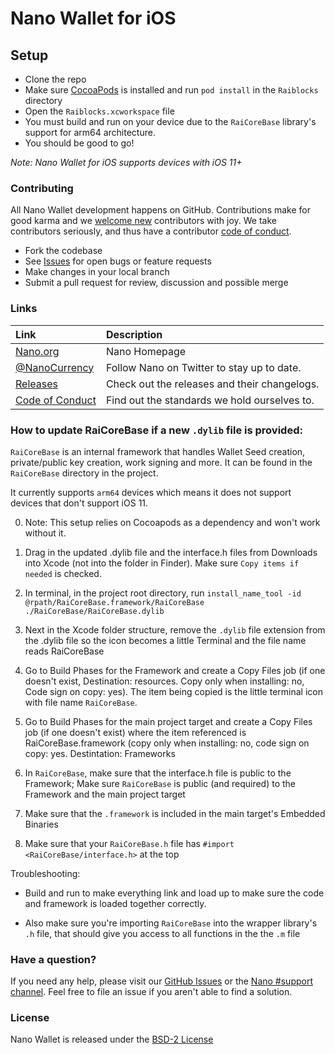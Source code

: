 # Nano Wallet for iOS

## Setup

* Clone the repo
* Make sure [CocoaPods](https://cocoapods.org) is installed and run `pod install` in the `Raiblocks` directory
* Open the `Raiblocks.xcworkspace` file
* You must build and run on your device due to the `RaiCoreBase` library's support for arm64 architecture.
* You should be good to go!

_Note: Nano Wallet for iOS supports devices with iOS 11+_


### Contributing

All Nano Wallet development happens on GitHub. Contributions make for good karma and
we [welcome new](https://blog.cocoapods.org/starting-open-source/) contributors with joy. We take contributors seriously, and thus have a
contributor [code of conduct](CODE_OF_CONDUCT.md).

* Fork the codebase
* See [Issues](https://github.com/nanocurrency/nano-ios-wallet/issues) for open bugs or feature requests
* Make changes in your local branch
* Submit a pull request for review, discussion and possible merge

### Links

| Link | Description |
| :----- | :------ |
[Nano.org](https://nano.org/) | Nano Homepage
[@NanoCurrency](https://twitter.com/nanocurrency) | Follow Nano on Twitter to stay up to date.
[Releases](https://github.com/nanocurrency/nano-ios-wallet/releases) | Check out the releases and their changelogs.
[Code of Conduct](CODE_OF_CONDUCT.md) | Find out the standards we hold ourselves to.


### How to update RaiCoreBase if a new `.dylib` file is provided:

`RaiCoreBase` is an internal framework that handles Wallet Seed creation, private/public key creation, work signing and more. It can be found in the `RaiCoreBase` directory in the project.

It currently supports `arm64` devices which means it does not support devices that don't support iOS 11.

0) Note: This setup relies on Cocoapods as a dependency and won't work without it.

1) Drag in the updated .dylib file and the interface.h files from Downloads into Xcode (not into the folder in Finder). Make sure `Copy items if needed` is checked.

2) In terminal, in the project root directory, run `install_name_tool -id @rpath/RaiCoreBase.framework/RaiCoreBase ./RaiCoreBase/RaiCoreBase.dylib`

3) Next in the Xcode folder structure, remove the `.dylib` file extension from the .dylib file so the icon becomes a little Terminal and the file name reads RaiCoreBase

4) Go to Build Phases for the Framework and create a Copy Files job (if one doesn't exist, Destination: resources. Copy only when installing: no, Code sign on copy: yes). The item being copied is the little terminal icon with file name `RaiCoreBase`.

5) Go to Build Phases for the main project target and create a Copy Files job (if one doesn't exist) where the item referenced is RaiCoreBase.framework (copy only when installing: no, code sign on copy: yes. Destintation: Frameworks

6) In `RaiCoreBase`, make sure that the interface.h file is public to the Framework; Make sure `RaiCoreBase` is public (and required) to the Framework and the main project target

7) Make sure that the `.framework` is included in the main target's Embedded Binaries

8) Make sure that your `RaiCoreBase.h` file has `#import <RaiCoreBase/interface.h>` at the top

Troubleshooting:

* Build and run to make everything link and load up to make sure the code and framework is loaded together correctly.

* Also make sure you're importing `RaiCoreBase` into the wrapper library's `.h` file, that should give you access to all functions in the the `.m` file

### Have a question?

If you need any help, please visit our [GitHub Issues](https://github.com/nanocurrency/raiblocks-ios-wallet/issues) or the [Nano #support channel](https://chat.nano.org). Feel free to file an issue if you aren't able to find a solution.

### License

Nano Wallet is released under the [BSD-2 License](https://github.com/nanocurrency/nano-ios-wallet/blob/master/LICENSE)
